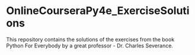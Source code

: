 # OnlineCourseraPy4e_ExerciseSolutions
This repository contains the solutions of the exercises from the book Python For Everybody by a great professor - Dr. Charles Severance.
